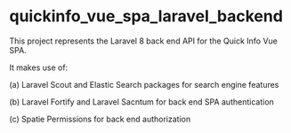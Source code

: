 # quickinfo_vue_spa_laravel_backend

This project represents the Laravel 8 back end API for the Quick Info Vue SPA.

It makes use of: 

(a) Laravel Scout and Elastic Search packages for search engine features

(b) Laravel Fortify and Laravel Sacntum for back end SPA authentication

(c) Spatie Permissions for back end authorization
